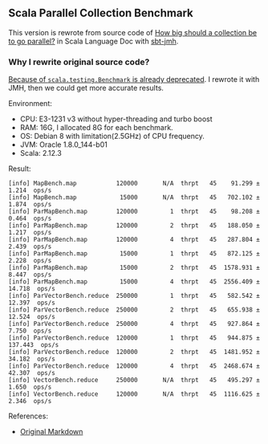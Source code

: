 ## Scala Parallel Collection Benchmark

This version is rewrote from source code of [How big should a collection be to go parallel?](http://docs.scala-lang.org/overviews/parallel-collections/performance.html#how-big-should-a-collection-be-to-go-parallel) in Scala Language Doc with [sbt-jmh](https://github.com/ktoso/sbt-jmh).

### Why I rewrite original source code? 
[Because of `scala.testing.Benchmark` is already deprecated](https://github.com/scala/docs.scala-lang/issues/752). I rewrote it with JMH, then we could get more accurate results. 

Environment:
* CPU: E3-1231 v3 without hyper-threading and turbo boost
* RAM: 16G, I allocated 8G for each benchmark.
* OS: Debian 8 with limitation(2.5GHz) of CPU frequency.
* JVM: Oracle 1.8.0_144-b01
* Scala: 2.12.3

Result:
```
[info] MapBench.map           120000       N/A  thrpt   45    91.299 ±   1.214  ops/s
[info] MapBench.map            15000       N/A  thrpt   45   702.102 ±   1.874  ops/s
[info] ParMapBench.map        120000         1  thrpt   45    98.208 ±   0.464  ops/s
[info] ParMapBench.map        120000         2  thrpt   45   188.050 ±   1.217  ops/s
[info] ParMapBench.map        120000         4  thrpt   45   287.804 ±   2.439  ops/s
[info] ParMapBench.map         15000         1  thrpt   45   872.125 ±   2.228  ops/s
[info] ParMapBench.map         15000         2  thrpt   45  1578.931 ±   8.447  ops/s
[info] ParMapBench.map         15000         4  thrpt   45  2556.409 ±  14.718  ops/s
[info] ParVectorBench.reduce  250000         1  thrpt   45   582.542 ±  12.397  ops/s
[info] ParVectorBench.reduce  250000         2  thrpt   45   655.938 ±  12.524  ops/s
[info] ParVectorBench.reduce  250000         4  thrpt   45   927.864 ±   7.750  ops/s
[info] ParVectorBench.reduce  120000         1  thrpt   45   944.875 ± 137.443  ops/s
[info] ParVectorBench.reduce  120000         2  thrpt   45  1481.952 ±  34.182  ops/s
[info] ParVectorBench.reduce  120000         4  thrpt   45  2468.674 ±  42.307  ops/s
[info] VectorBench.reduce     250000       N/A  thrpt   45   495.297 ±   1.650  ops/s
[info] VectorBench.reduce     120000       N/A  thrpt   45  1116.625 ±   2.346  ops/s
```

References: 
* [Original Markdown](https://github.com/scala/docs.scala-lang/blob/44840f5/_overviews/parallel-collections/performance.md#how-big-should-a-collection-be-to-go-parallel)
